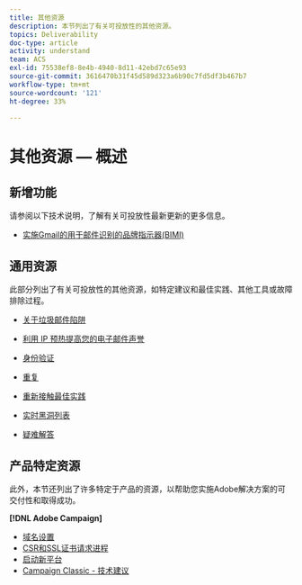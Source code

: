 ```yaml
---
title: 其他资源
description: 本节列出了有关可投放性的其他资源。
topics: Deliverability
doc-type: article
activity: understand
team: ACS
exl-id: 75538ef8-8e4b-4940-8d11-42ebd7c65e93
source-git-commit: 3616470b31f45d589d323a6b90c7fd5df3b467b7
workflow-type: tm+mt
source-wordcount: '121'
ht-degree: 33%

---
```


# 其他资源 — 概述

## 新增功能

请参阅以下技术说明，了解有关可投放性最新更新的更多信息。

* [实施Gmail的用于邮件识别的品牌指示器(BIMI)](../technotes/implement-bimi.md)

## 通用资源

此部分列出了有关可投放性的其他资源，如特定建议和最佳实践、其他工具或故障排除过程。

* [关于垃圾邮件陷阱](../../help/additional-resources/all-about-spam-traps.md)
* [利用 IP 预热提高您的电子邮件声誉](../../help/additional-resources/increase-reputation-with-ip-warming.md)
* [身份验证](../../help/additional-resources/authentication.md)
* [重复](../../help/additional-resources/duplicates.md)
* [重新接触最佳实践](../../help/additional-resources/re-engagement.md)
* [实时黑洞列表](../../help/additional-resources/blocklist-databases.md)
* [疑难解答](../../help/additional-resources/troubleshooting.md)

  <!--
    [IP Certification](../../help/additional-resources/ip-certification.md)
    [Third-party monitoring tools](../../help/additional-resources/third-party-monitoring-tools.md)-->

## 产品特定资源

此外，本节还列出了许多特定于产品的资源，以帮助您实施Adobe解决方案的可交付性和取得成功。

**[!DNL Adobe Campaign]**

* [域名设置](../../help/additional-resources/ac-domain-name-setup.md)
* [CSR和SSL证书请求进程](../../help/additional-resources/ac-ssl-certificate-request.md)
* [启动新平台](../../help/additional-resources/ac-starting-new-platform.md)
* [Campaign Classic - 技术建议](../../help/additional-resources/acc-technical-recommendations.md)

